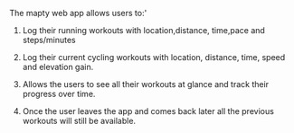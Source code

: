 The mapty web app allows users to:'

1. Log their running workouts with location,distance, time,pace and steps/minutes

2. Log their current cycling workouts with location, distance, time, speed and elevation gain.

3. Allows the users to see all their workouts at glance and track their progress over time.

4. Once the user leaves the app and comes back later all the previous workouts will still be available.